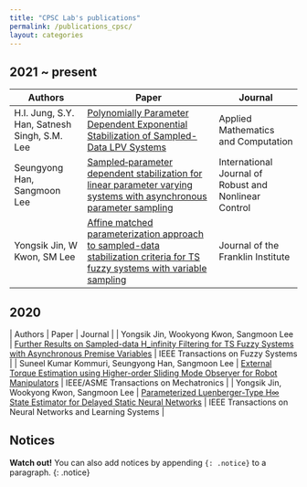 ```yaml
---
title: "CPSC Lab's publications"
permalink: /publications_cpsc/
layout: categories
---
```


## 2021 ~ present
  
| Authors           | Paper                                                                       | Journal                                                      |
| --------         | ------  | ------------------------------------------------------------ |
| H.I. Jung, S.Y. Han, Satnesh Singh, S.M. Lee   |   [Polynomially Parameter Dependent Exponential Stabilization of Sampled-Data LPV Systems](https://reader.elsevier.com/reader/sd/pii/S0096300321005622?token=A24328E3EC709C43A286293CEA698826F231E75780E29C3DD4DACF72F8D40ED11ABF93AA716F63348264A789EF527963&originRegion=us-east-1&originCreation=20210812133817)    | Applied Mathematics and Computation           |
| Seungyong Han, Sangmoon Lee    | [Sampled‐parameter dependent stabilization for linear parameter varying systems with asynchronous parameter sampling](https://onlinelibrary.wiley.com/doi/epdf/10.1002/rnc.5454)   | International Journal of Robust and Nonlinear Control                               |
| Yongsik Jin, W Kwon, SM Lee | [Affine matched parameterization approach to sampled-data stabilization criteria for TS fuzzy systems with variable sampling](https://reader.elsevier.com/reader/sd/pii/S0016003221001368?token=EA8C9B3566BC58B410411BF39D3EA23DC05D896F0C0706CDDB8B4AA2053760D08EFA95793066F25DF017B90B5938C18F&originRegion=us-east-1&originCreation=20210812134311)   | Journal of the Franklin Institute |

## 2020

| Authors           | Paper                                                                       | Journal                                                      |
| Yongsik Jin, Wookyong Kwon, Sangmoon Lee | [Further Results on Sampled-data H_infinity Filtering for TS Fuzzy Systems with Asynchronous Premise Variables](https://ieeexplore.ieee.org/stamp/stamp.jsp?tp=&arnumber=9392358)   | IEEE Transactions on Fuzzy Systems                           |
| Suneel Kumar Kommuri, Seungyong Han, Sangmoon Lee  |  [External Torque Estimation using Higher-order Sliding Mode Observer for Robot Manipulators](https://ieeexplore.ieee.org/stamp/stamp.jsp?tp=&arnumber=9382115) |  IEEE/ASME Transactions on Mechatronics |
| Yongsik Jin, Wookyong Kwon, Sangmoon Lee  |  [Parameterized Luenberger-Type H∞ State Estimator for Delayed Static Neural Networks](https://ieeexplore.ieee.org/stamp/stamp.jsp?tp=&arnumber=9314928)  |   IEEE Transactions on Neural Networks and Learning Systems   |


## Notices

**Watch out!** You can also add notices by appending `{: .notice}` to a paragraph.
{: .notice}
